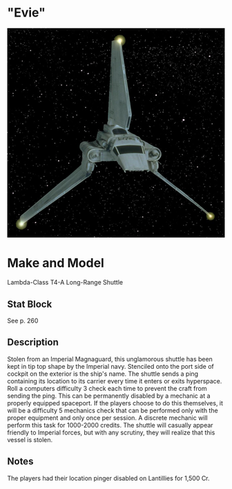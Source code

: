 # "Evie"
![ship](.image/lambda.png)

# Make and Model
Lambda-Class T4-A Long-Range Shuttle

## Stat Block
See p. 260

## Description
Stolen from an Imperial Magnaguard, this unglamorous shuttle has been kept in tip top shape by the Imperial navy.
Stenciled onto the port side of cockpit on the exterior is the ship's name. The shuttle sends a ping containing its
location to its carrier every time it enters or exits hyperspace. Roll a computers difficulty 3 check each time 
to prevent the craft from sending the ping. This can be permanently disabled by a mechanic at a properly
equipped spaceport. If the players choose to do this themselves, it will be a difficulty 5 mechanics check
that can be performed only with the proper equipment and only once per session. A discrete mechanic will
perform this task for 1000-2000 credits. The shuttle will casually appear friendly to Imperial forces, but with any
scrutiny, they will realize that this vessel is stolen.

## Notes
The players had their location pinger disabled on Lantillies for 1,500 Cr.